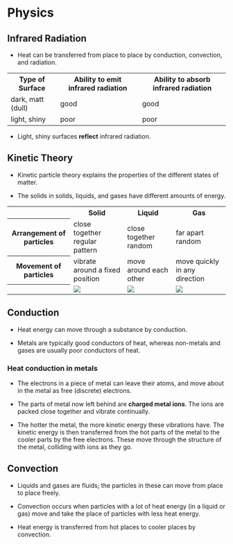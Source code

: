 # Physics

## Infrared Radiation

* Heat can be transferred from place to place by conduction, convection, and radiation.

<table>
    <tr>
        <th>Type of Surface</th>
        <th>Ability to emit infrared radiation</th>
        <th>Ability to absorb infrared radiation</th>
    </tr>
    <tr>
        <td>dark, matt (dull)</td>
        <td>good</td>
        <td>good</td>
    </tr>
    <tr>
        <td>light, shiny</td>
        <td>poor</td>
        <td>poor</td>
    </tr>
</table>

* Light, shiny surfaces **reflect** infrared radiation.

## Kinetic Theory

* Kinetic particle theory explains the properties of the different states of matter.

* The solids in solids, liquids, and gases have different amounts of energy.

<table>
    <tr>
        <th></th>
        <th>Solid</th>
        <th>Liquid</th>
        <th>Gas</th>
    </tr>
    <tr>
        <th>Arrangement of particles</th>
        <td>close together<br>regular pattern</td>
        <td>close together<br>random</td>
        <td>far apart<br>random</td>
    </tr>
    <tr>
        <th>Movement of particles</th>
        <td>vibrate around a fixed position</td>
        <td>move around each other</td>
        <td>move quickly in any direction</td>
    </tr>
    <tr>
        <th></th>
        <td><img src="http://www.bbc.co.uk/staticarchive/2aa0a38d9d5c7e2d75c3154690b722afea832ca8.gif"></td>
        <td><img src="http://www.bbc.co.uk/staticarchive/baa8446d9c5d4b113e6860bb7a99ef6919592df6.gif"></td>
        <td><img src="http://www.bbc.co.uk/staticarchive/ef2afc13e07f8891cc7ac00c780ea76f179a5350.gif"></td>
    </tr>
</table>

## Conduction

* Heat energy can move through a substance by conduction.

* Metals are typically good conductors of heat, whereas non-metals and gases are usually poor conductors of heat.

### Heat conduction in metals

* The electrons in a piece of metal can leave their atoms, and move about in the metal as free (discrete) electrons.

* The parts of metal now left behind are **charged metal ions**. The ions are packed close together and vibrate continually.

* The hotter the metal, the more kinetic energy these vibrations have. The kinetic energy is then transferred from the hot parts of the metal to the cooler parts by the free electrons. These move through the structure of the metal, colliding with ions as they go.

## Convection

* Liquids and gases are fluids; the particles in these can move from place to place freely.

* Convection occurs when particles with a lot of heat energy (in a liquid or gas) move and take the place of particles with less heat energy.

* Heat energy is transferred from hot places to cooler places by convection.
